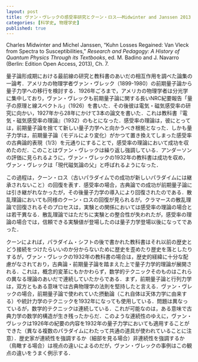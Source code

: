 ```yaml
---
layout: post
title: ヴァン・ヴレックの感受率研究とクーン・ロス——Midwinter and Janssen 2013
categories: [科学史, 物理学史]
published: true
---
```


Charles Midwinter and Michel Janssen, “Kuhn Losses Regained: Van Vleck from Spectra to Susceptibilities,” _Research and Pedagogy: A History of Quantum Physics Through its Textbooks_, ed. M. Badino and J. Navarro (Berlin: Edition Open Access, 2013), Ch. 7.

量子論形成期における最前線の研究と教科書のあいだの相互作用を調べた論集の一論考．アメリカの物理学者ヴァン・ヴレック（1899-1980）の前期量子論から量子力学への移行を検討する．1926年ごろまで，アメリカの物理学者は分光学に集中しており，ヴァン・ヴレックも前期量子論に関する長いNRC紀要報告「量子の原理と線スペクトル」（1926）を書いた．その後彼は電気・磁気感受率の研究に向かい，1927年から28年にかけて3本の論文を書いた．これは教科書『電気・磁気感受率の理論』（1932）のもとになった．感受率の理論は，彼にとっては，前期量子論を捨てて新しい量子力学へと向かうべき根拠となった．しかも量子力学は，前期量子論（モデルにより変化）がかつて置き換えてしまった感受率の古典論的表現（1/3）を元通りにすることで，感受率の理論において成功を収めたのだ．このことはヴァン・ヴレックは繰り返し強調している．アンダーソンの評価に見られるように，ヴァン・ヴレックの1932年の教科書は成功を収め，ヴァン・ヴレックは「現代磁気論の父」と呼ばれるようになった．

この過程は，クーン・ロス（古いパラダイムでの成功が新しいパラダイムには継承されないこと）の回復を表す．感受率の場合，古典論での成功が前期量子論には引き継がれなかったが，その後量子力学の導入により回復されたのである．散乱理論においても同様のクーン・ロスの回復が見られるが，クラマースの散乱理論で回復されるそのプロセスは，実験との関係においては感受率の理論の場合とは若干異なる．散乱理論ではただちに実験との整合性が失われたが，感受率の理論の場合では，信頼できる実験値が登場したのは量子力学登場以後になってであった．

<!-- 連続性と非連続性．ヴァン・ヴレックの教科書は，クーンが主張するように，歴史を歪めているわけではない．前期量子論に1章を割いており，かなり詳しく論じている．実験的な証拠については都合よく省略したものの，ヴァン・ヴレックの書いていることは実際の歴史から遠く離れているわけではない．クーンの主張は明らかに強すぎる．-->

クーンによれば，パラダイム・シフトの後で書かれた教科書はそれ以前の歴史とどう接続をつけたらいいのか分からないために歴史を歪めたり歴史を落としたりするが，ヴァン・ヴレックの1932年の教科書の場合は，歴史的経緯に十分な配慮がなされており，古典論・前期量子論を踏まえた上で量子力学的理論が展開される．これは，概念的変革にもかかわらず，数学的テクニックそのものはこれらの異なる理論のあいだで連続していたからである．まず，前期量子論と行列力学は，双方ともある意味では古典物理学の法則を堅持したと言える．ヴァン・ヴレックの場合，前期量子論で使われていた摂動論（これ自体は天体力学に由来する）や統計力学のテクニックを1932年になっても使用している．問題は異なっているが，数学的テクニックは連続している．これが可能なのは，ある意味で古典力学の数学的構造が生き残ったからだ．このような連続性のゆえに，ヴァン・ヴレックは1926年の紀要の内容を1932年の量子力学においても適用することができた（異なる複数のパラダイムにわたって共通の道具が使われていることに注意）．歴史家が連続性を強調するか（細部を見る場合）非連続性を強調するか（鳥瞰する場合）は視点の違いによるのだが，ヴァン・ヴレックの事例はこの観点の違いをうまく例示する．

<!-- 散乱と感受率では，摂動の使用などかなりの部分が共通．ただし，散乱では多重周期系の瞬間的な電気的モーメントが問題になるのに対し，感受率の場合には電気モーメントの熱的なアンサンブル平均が問題になる．クーンのいう典型例である——異なるパラダイムにまたがってはいるが．Seth の説明も同様である（科学には原理の革命はあるが，問題の革命はない）．-->

<!--
* ヴァン・ヴレックの2冊の本
  * ヴァン・ヴレックの分光学から電気・磁気感受性への軌跡 1926-1932
  * クーン・ロス，教科書，科学革命
  * クーン・ロス
  * クーン・ロスと教科書
  * 科学革命の連続性と非連続性
  * 教師としてのヴァン・ヴレック
  * この論文の構造
* ヴァン・ヴレックの初期のキャリア
* NRC 紀要
  * 紀要の執筆
  * 紀要と対応原理
* 新しい研究とウィスコンシンへの異動
* 電気・磁気感受性の理論
  * 1932年の本の執筆
  * 1932年の本と分光的感受性
  * 古典論における感受性
  * 前期量子論における感受性
  * 新しい量子力学における感受性
* クーン・ロス再考
-->
